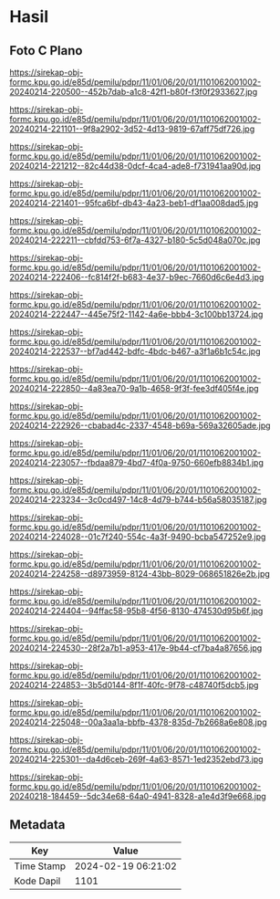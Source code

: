 # Hasil

## Foto C Plano

https://sirekap-obj-formc.kpu.go.id/e85d/pemilu/pdpr/11/01/06/20/01/1101062001002-20240214-220500--452b7dab-a1c8-42f1-b80f-f3f0f2933627.jpg

https://sirekap-obj-formc.kpu.go.id/e85d/pemilu/pdpr/11/01/06/20/01/1101062001002-20240214-221101--9f8a2902-3d52-4d13-9819-67aff75df726.jpg

https://sirekap-obj-formc.kpu.go.id/e85d/pemilu/pdpr/11/01/06/20/01/1101062001002-20240214-221212--82c44d38-0dcf-4ca4-ade8-f731941aa90d.jpg

https://sirekap-obj-formc.kpu.go.id/e85d/pemilu/pdpr/11/01/06/20/01/1101062001002-20240214-221401--95fca6bf-db43-4a23-beb1-df1aa008dad5.jpg

https://sirekap-obj-formc.kpu.go.id/e85d/pemilu/pdpr/11/01/06/20/01/1101062001002-20240214-222211--cbfdd753-6f7a-4327-b180-5c5d048a070c.jpg

https://sirekap-obj-formc.kpu.go.id/e85d/pemilu/pdpr/11/01/06/20/01/1101062001002-20240214-222406--fc814f2f-b683-4e37-b9ec-7660d6c6e4d3.jpg

https://sirekap-obj-formc.kpu.go.id/e85d/pemilu/pdpr/11/01/06/20/01/1101062001002-20240214-222447--445e75f2-1142-4a6e-bbb4-3c100bb13724.jpg

https://sirekap-obj-formc.kpu.go.id/e85d/pemilu/pdpr/11/01/06/20/01/1101062001002-20240214-222537--bf7ad442-bdfc-4bdc-b467-a3f1a6b1c54c.jpg

https://sirekap-obj-formc.kpu.go.id/e85d/pemilu/pdpr/11/01/06/20/01/1101062001002-20240214-222850--4a83ea70-9a1b-4658-9f3f-fee3df405f4e.jpg

https://sirekap-obj-formc.kpu.go.id/e85d/pemilu/pdpr/11/01/06/20/01/1101062001002-20240214-222926--cbabad4c-2337-4548-b69a-569a32605ade.jpg

https://sirekap-obj-formc.kpu.go.id/e85d/pemilu/pdpr/11/01/06/20/01/1101062001002-20240214-223057--fbdaa879-4bd7-4f0a-9750-660efb8834b1.jpg

https://sirekap-obj-formc.kpu.go.id/e85d/pemilu/pdpr/11/01/06/20/01/1101062001002-20240214-223234--3c0cd497-14c8-4d79-b744-b56a58035187.jpg

https://sirekap-obj-formc.kpu.go.id/e85d/pemilu/pdpr/11/01/06/20/01/1101062001002-20240214-224028--01c7f240-554c-4a3f-9490-bcba547252e9.jpg

https://sirekap-obj-formc.kpu.go.id/e85d/pemilu/pdpr/11/01/06/20/01/1101062001002-20240214-224258--d8973959-8124-43bb-8029-068651826e2b.jpg

https://sirekap-obj-formc.kpu.go.id/e85d/pemilu/pdpr/11/01/06/20/01/1101062001002-20240214-224404--94ffac58-95b8-4f56-8130-474530d95b6f.jpg

https://sirekap-obj-formc.kpu.go.id/e85d/pemilu/pdpr/11/01/06/20/01/1101062001002-20240214-224530--28f2a7b1-a953-417e-9b44-cf7ba4a87656.jpg

https://sirekap-obj-formc.kpu.go.id/e85d/pemilu/pdpr/11/01/06/20/01/1101062001002-20240214-224853--3b5d0144-8f1f-40fc-9f78-c48740f5dcb5.jpg

https://sirekap-obj-formc.kpu.go.id/e85d/pemilu/pdpr/11/01/06/20/01/1101062001002-20240214-225048--00a3aa1a-bbfb-4378-835d-7b2668a6e808.jpg

https://sirekap-obj-formc.kpu.go.id/e85d/pemilu/pdpr/11/01/06/20/01/1101062001002-20240214-225301--da4d6ceb-269f-4a63-8571-1ed2352ebd73.jpg

https://sirekap-obj-formc.kpu.go.id/e85d/pemilu/pdpr/11/01/06/20/01/1101062001002-20240218-184459--5dc34e68-64a0-4941-8328-a1e4d3f9e668.jpg


## Metadata

| Key        | Value               |
| ---------- | ------------------- |
| Time Stamp | 2024-02-19 06:21:02 |
| Kode Dapil | 1101                |



